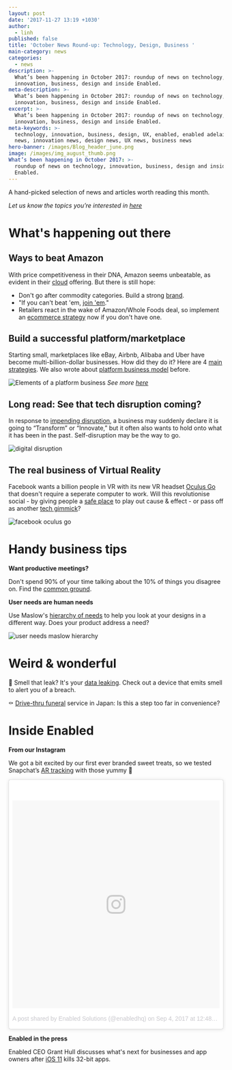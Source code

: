 ```yaml
---
layout: post
date: '2017-11-27 13:19 +1030'
author:
  - linh
published: false
title: 'October News Round-up: Technology, Design, Business '
main-category: news
categories:
  - news
description: >-
  What’s been happening in October 2017: roundup of news on technology,
  innovation, business, design and inside Enabled.
meta-description: >-
  What’s been happening in October 2017: roundup of news on technology,
  innovation, business, design and inside Enabled.
excerpt: >-
  What’s been happening in October 2017: roundup of news on technology,
  innovation, business, design and inside Enabled.
meta-keywords: >-
  technology, innovation, business, design, UX, enabled, enabled adelaide, tech
  news, innovation news, design news, UX news, business news
hero-banner: /images/Blog_header_june.png
image: /images/img_august_thumb.png
What’s been happening in October 2017: >-
  roundup of news on technology, innovation, business, design and inside
  Enabled.
---
```

A hand-picked selection of news and articles worth reading this month.

_Let us know the topics you’re interested in [here](https://enabled1.typeform.com/to/YcdNts)_

# What's happening out there

## Ways to beat Amazon

With price competitiveness in their DNA, Amazon seems unbeatable, as evident in their [cloud](https://medium.com/@mikeal/amazon-is-terrifying-7333422ec40d) offering. But there is still hope:

- Don't go after commodity categories. Build a strong [brand](https://www.cnbc.com/2017/08/27/how-to-beat-amazon-insight-venture-partners-deven-parekh.html).
- "If you can't beat 'em, [join 'em](https://www.entrepreneur.com/article/302410?)."
- Retailers react in the wake of Amazon/Whole Foods deal, so implement an [ecommerce strategy](https://www.geekwire.com/2017/amazons-13-7b-purchase-whole-foods-blessing-disguise-instacart/) now if you don't have one.

## Build a successful platform/marketplace

Starting small, marketplaces like eBay, Airbnb, Alibaba and Uber have become multi-billion-dollar businesses. How did they do it? Here are 4 [main strategies](http://andrewchen.co/how-to-build-a-billion-dollar-digital-marketplace-examples-from-uber-ebay-craigslist-and-more/). We also wrote about [platform business model](http://blog.enabled.com.au/platform-business-model) before.

![Elements of a platform business ]({{site.baseurl}}/images/img_platform_elements.png)
*See more [here](http://blog.enabled.com.au/platform-business-model)*

## Long read: See that tech disruption coming?

In response to [impending disruption](https://medium.com/startup-grind/what-technology-disruption-always-does-for-or-to-your-business-4b3bd5d7f59c), a business may suddenly declare it is going to “Transform” or “Innovate,” but it often also wants to hold onto what it has been in the past . Self-disruption may be the way to go.

![digital disruption]({{site.baseurl}}/images/img_october_disruption.gif)


## The real business of Virtual Reality

Facebook wants a billion people in VR with its new VR headset [Oculus Go](http://www.bbc.com/news/technology-41590202) that doesn't require a seperate computer to work. Will this revolutionise social - by giving people a [safe place](https://www.theverge.com/2017/10/15/16478084/interview-rachel-franklin-spaces-social-vr-facebook) to play out cause & effect - or pass off as another [tech gimmick](http://www.zdnet.com/article/facebook-to-unveil-virtual-reality-headset-which-needs-no-pc/)?

![facebook oculus go]({{site.baseurl}}/images/img_october_oculus.jpg)

# Handy business tips

**Want productive meetings?**

Don't spend 90% of your time talking about the 10% of things you disagree on. Find the [common ground](https://hackernoon.com/the-90-agreement-rule-36757dcc8eaa).

**User needs are human needs**

Use Maslow's [hierarchy of needs](https://www.interaction-design.org/literature/article/user-needs-look-no-further-than-everyday-needs) to help you look at your designs in a different way. Does your product address a need?

![user needs maslow hierarchy ]({{site.baseurl}}/images/img_september_needs.jpg)

# Weird & wonderful

💾  Smell that leak? It's your [data leaking](https://smellofdata.com/). Check out a device that emits smell to alert you of a breach.  

⚰️  [Drive-thru funeral](http://nypost.com/2017/09/06/funeral-home-in-japan-offers-drive-thru-service/?utm_campaign=Innovation%20of%20the%20Day%20&utm_source=hs_automation&utm_medium=email&utm_content=56399199&_hsenc=p2ANqtz--lXK8GOsJ_tZ3IV6KQz1wxoNpaRWrNavgP-the3rEMGVi1JeictSojfp9R3-aBPxXVK44mB_Y38M4ign4YG7EDv0wv5Q&_hsmi=56399199) service in Japan: Is this a step too far in convenience? 

# Inside Enabled

**From our Instagram**

We got a bit excited by our first ever branded sweet treats, so we tested Snapchat’s [AR tracking](https://www.instagram.com/p/BYnHxwUFUTa/?taken-by=enabledhq) with those yummy 🍪

<blockquote class="instagram-media" data-instgrm-version="7" style=" background:#FFF; border:0; border-radius:3px; box-shadow:0 0 1px 0 rgba(0,0,0,0.5),0 1px 10px 0 rgba(0,0,0,0.15); margin: 1px; max-width:658px; padding:0; width:99.375%; width:-webkit-calc(100% - 2px); width:calc(100% - 2px);"><div style="padding:8px;"> <div style=" background:#F8F8F8; line-height:0; margin-top:40px; padding:50% 0; text-align:center; width:100%;"> <div style=" background:url(data:image/png;base64,iVBORw0KGgoAAAANSUhEUgAAACwAAAAsCAMAAAApWqozAAAABGdBTUEAALGPC/xhBQAAAAFzUkdCAK7OHOkAAAAMUExURczMzPf399fX1+bm5mzY9AMAAADiSURBVDjLvZXbEsMgCES5/P8/t9FuRVCRmU73JWlzosgSIIZURCjo/ad+EQJJB4Hv8BFt+IDpQoCx1wjOSBFhh2XssxEIYn3ulI/6MNReE07UIWJEv8UEOWDS88LY97kqyTliJKKtuYBbruAyVh5wOHiXmpi5we58Ek028czwyuQdLKPG1Bkb4NnM+VeAnfHqn1k4+GPT6uGQcvu2h2OVuIf/gWUFyy8OWEpdyZSa3aVCqpVoVvzZZ2VTnn2wU8qzVjDDetO90GSy9mVLqtgYSy231MxrY6I2gGqjrTY0L8fxCxfCBbhWrsYYAAAAAElFTkSuQmCC); display:block; height:44px; margin:0 auto -44px; position:relative; top:-22px; width:44px;"></div></div><p style=" color:#c9c8cd; font-family:Arial,sans-serif; font-size:14px; line-height:17px; margin-bottom:0; margin-top:8px; overflow:hidden; padding:8px 0 7px; text-align:center; text-overflow:ellipsis; white-space:nowrap;"><a href="https://www.instagram.com/p/BYnHxwUFUTa/" style=" color:#c9c8cd; font-family:Arial,sans-serif; font-size:14px; font-style:normal; font-weight:normal; line-height:17px; text-decoration:none;" target="_blank">A post shared by Enabled Solutions (@enabledhq)</a> on <time style=" font-family:Arial,sans-serif; font-size:14px; line-height:17px;" datetime="2017-09-04T07:48:03+00:00">Sep 4, 2017 at 12:48am PDT</time></p></div></blockquote> <script async defer src="//platform.instagram.com/en_US/embeds.js"></script>
 
**Enabled in the press**

Enabled CEO Grant Hull discusses what's next for businesses and app owners after [iOS 11](https://futurefive.co.nz/story/apple-kills-32-bit-apps-ios-11-update/) kills 32-bit apps.
